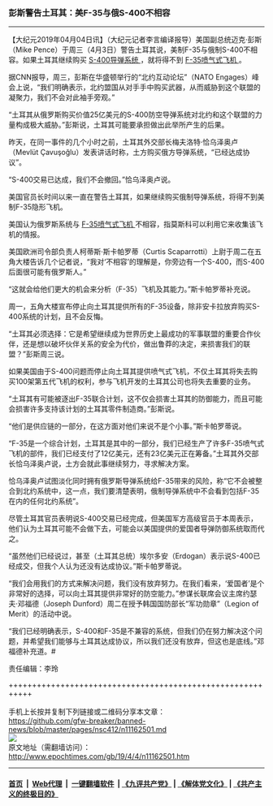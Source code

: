 ### 彭斯警告土耳其：美F-35与俄S-400不相容
------------------------

<p>
 【大纪元2019年04月04日讯】（大纪元记者李言编译报导）美国副总统迈克‧彭斯（Mike Pence）于周三（4月3日）警告土耳其说，美制F-35与俄制S-400不相容。如果土耳其继续购买
 <a href="http://www.epochtimes.com/gb/tag/s-400%E5%AF%BC%E5%BC%B9%E7%B3%BB%E7%BB%9F.html">
  S-400导弹系统
 </a>
 ，就将得不到
 <a href="http://www.epochtimes.com/gb/tag/f-35%E5%96%B7%E6%B0%94%E5%BC%8F%E9%A3%9E%E6%9C%BA.html">
  F-35喷气式飞机
 </a>
 。
</p>
<p>
 据CNN报导，周三，彭斯在华盛顿举行的“北约互动论坛”（NATO Engages）峰会上说，“我们明确表示，北约盟国从对手手中购买武器，从而威胁到这个联盟的凝聚力，我们不会对此袖手旁观。”
</p>
<p>
 “土耳其从俄罗斯购买价值25亿美元的S-400防空导弹系统对北约和这个联盟的力量构成极大威胁。”彭斯说，土耳其可能要承担做出此举所产生的后果。
</p>
<p>
 昨天，在同一事件的几个小时之前，土耳其外交部长梅夫洛特‧恰乌泽奥卢（Mevlüt Çavuşoğlu）发表讲话时称，土方购买俄方导弹系统，“已经达成协议”。
</p>
<p>
 “S-400交易已达成，我们不会撤回。”恰乌泽奥卢说。
</p>
<p>
 美国官员长时间以来一直在警告土耳其，如果继续购买俄制导弹系统，将得不到美制F-35隐形飞机。
</p>
<p>
 美国认为俄罗斯系统与
 <a href="http://www.epochtimes.com/gb/tag/f-35%E5%96%B7%E6%B0%94%E5%BC%8F%E9%A3%9E%E6%9C%BA.html">
  F-35喷气式飞机
 </a>
 不相容，指莫斯科可以利用它来收集该飞机的情报。
</p>
<p>
 美国欧洲司令部负责人柯蒂斯‧斯卡帕罗蒂（Curtis Scaparrotti）上尉于周二在五角大楼告诉几个记者说，“我对‘不相容’的理解是，你旁边有一个S-400，而S-400后面很可能有俄罗斯人。”
</p>
<p>
 “这就会给他们更大的机会来分析（F-35）飞机及其能力。”斯卡帕罗蒂补充说。
</p>
<p>
 周一，五角大楼宣布停止向土耳其提供所有的F-35设备，除非安卡拉放弃购买S-400系统的计划，且不会反悔。
</p>
<p>
 “土耳其必须选择：它是希望继续成为世界历史上最成功的军事联盟的重要合作伙伴，还是想以破坏伙伴关系的安全为代价，做出鲁莽的决定，来损害我们的联盟？”彭斯周三说。
</p>
<p>
 如果美国由于S-400问题而停止向土耳其提供喷气式飞机，不仅土耳其将失去购买100架第五代飞机的权利，参与飞机开发的土耳其公司也将失去重要的业务。
</p>
<p>
 “土耳其有可能被逐出F-35联合计划，这不仅会损害土耳其的防御能力，而且可能会损害许多支持该计划的土耳其零件制造商。”彭斯说。
</p>
<p>
 “他们是供应链的一部分，在这方面对他们来说不是个小事。”斯卡帕罗蒂说。
</p>
<p>
 “F-35是一个综合计划，土耳其是其中的一部分，我们已经生产了许多F-35喷气式飞机的部件，我们已经支付了12亿美元，还有23亿美元正在筹备。”土耳其外交部长恰乌泽奥卢说，土方会就此事继续努力，寻求解决方案。
</p>
<p>
 恰乌泽奥卢试图淡化同时拥有俄罗斯导弹系统给F-35带来的风险，称“它不会被整合到北约系统中，这一点，我们要清楚表明，俄制导弹系统中不会看到包括F-35在内的任何北约系统”。
</p>
<p>
 尽管土耳其官员表明说S-400交易已经完成，但美国军方高级官员于本周表示，他们认为土耳其可能不会做下去，可能会以美国提供的爱国者导弹防御系统取而代之。
</p>
<p>
 “虽然他们已经说过，甚至（土耳其总统）埃尔多安（Erdogan）表示说S-400已经成交，但我个人认为还没有达成协议。”斯卡帕罗蒂说。
</p>
<p>
 “我们会用我们的方式来解决问题，我们没有放弃努力。在我们看来，‘爱国者’是个非常好的选择，可以向土耳其提供非常好的防空能力。”参谋长联席会议主席约瑟夫‧邓福德（Joseph Dunford）周二在授予韩国国防部长“军功勋章”（Legion of Merit）的活动中说。
</p>
<p>
 “我们已经明确表示，S-400和F-35是不兼容的系统，但我们仍在努力解决这个问题，并希望我们能够与土耳其达成协议，所以我们还没有放弃，但这也是底线。”邓福德补充道。#
</p>
<p>
 责任编辑：李玲
</p>

+++++++++++++++++++++++++++++++++++++++++++++++++++++++++++<br/><br/>
手机上长按并复制下列链接或二维码分享本文章：<br/>
https://github.com/gfw-breaker/banned-news/blob/master/pages/nsc412/n11162501.md <br/>
<a href='https://github.com/gfw-breaker/banned-news/blob/master/pages/nsc412/n11162501.md'><img src='https://github.com/gfw-breaker/banned-news/blob/master/pages/nsc412/n11162501.md.png'/></a> <br/>
原文地址（需翻墙访问）：http://www.epochtimes.com/gb/19/4/4/n11162501.htm


------------------------
#### [首页](https://github.com/gfw-breaker/banned-news/blob/master/README.md) &nbsp;|&nbsp; [Web代理](https://github.com/labour-camp/helloworld) &nbsp;|&nbsp; [一键翻墙软件](https://github.com/gfw-breaker/nogfw/blob/master/README.md) &nbsp;| [《九评共产党》](https://github.com/gfw-breaker/9ping.md/blob/master/README.md#九评之一评共产党是什么) | [《解体党文化》](https://github.com/gfw-breaker/jtdwh.md/blob/master/README.md) | [《共产主义的终极目的》](https://github.com/gfw-breaker/gczydzjmd.md/blob/master/README.md)

